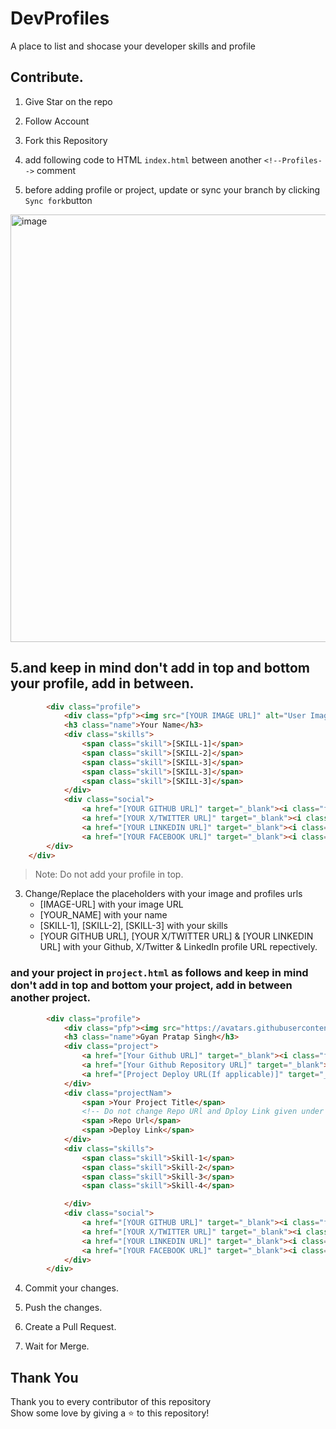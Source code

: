 # DevProfiles
A place to list and shocase your developer skills and profile


## Contribute.
1. Give Star on the repo

2. Follow Account

3. Fork this Repository

4. add following code to HTML `index.html` between another `<!--Profiles-->` comment

5. before adding profile or project, update or sync your branch by clicking `Sync fork`button
 <img width="684" alt="image" src="https://github.com/Gyanthakur/Dev_Profiles/assets/98226958/d8924e0d-3817-468a-9205-1af3df47327f">

   
## 5.and keep in mind don't add in top and bottom your profile, add in between.  

```html
        <div class="profile">
            <div class="pfp"><img src="[YOUR IMAGE URL]" alt="User Image"></div>
            <h3 class="name">Your Name</h3>
            <div class="skills">
                <span class="skill">[SKILL-1]</span>
                <span class="skill">[SKILL-2]</span>
                <span class="skill">[SKILL-3]</span>
                <span class="skill">[SKILL-3]</span>
                <span class="skill">[SKILL-3]</span>
            </div>
            <div class="social">
                <a href="[YOUR GITHUB URL]" target="_blank"><i class="fa-brands fa-github"></i></a>
                <a href="[YOUR X/TWITTER URL]" target="_blank"><i class="fa-brands fa-x-twitter"></i></a>
                <a href="[YOUR LINKEDIN URL]" target="_blank"><i class="fa-brands fa-linkedin-in"></i></a>
                <a href="[YOUR FACEBOOK URL]" target="_blank"><i class="fa-brands fa-facebook"></i></a>
        </div>
    </div>
```
> Note: Do not add your profile in top.
3. Change/Replace the placeholders with your image and profiles urls
    - [IMAGE-URL] with your image URL
    - [YOUR_NAME] with your name
    - [SKILL-1], [SKILL-2], [SKILL-3] with your skills
    - [YOUR GITHUB URL], [YOUR X/TWITTER URL] & [YOUR LINKEDIN URL] with your Github, X/Twitter & LinkedIn profile URL repectively.

### and your project in `project.html` as follows and keep in mind don't add in top and bottom your project, add in between  another project.

```html
        <div class="profile">
            <div class="pfp"><img src="https://avatars.githubusercontent.com/u/98226958?v=4" alt="User Image"></div>
            <h3 class="name">Gyan Pratap Singh</h3>
            <div class="project">
                <a href="[Your Github URL]" target="_blank"><i class="fa-brands fa-github"></i></a>
                <a href="[Your Github Repository URL]" target="_blank"><i class="fa-solid fa-money-bill-transfer"></i></a>
                <a href="[Project Deploy URL(If applicable)]" target="_blank"><i class="fa-brands fa-octopus-deploy"></i></a>
            </div>
            <div class="projectNam">
                <span >Your Project Title</span>
                <!-- Do not change Repo URl and Dploy Link given under two line  -->
                <span >Repo Url</span>
                <span >Deploy Link</span>
            </div>
            <div class="skills">
                <span class="skill">Skill-1</span>
                <span class="skill">Skill-2</span>
                <span class="skill">Skill-3</span>
                <span class="skill">Skill-4</span>

            </div>
            <div class="social">
                <a href="[YOUR GITHUB URL]" target="_blank"><i class="fa-brands fa-github"></i></a>
                <a href="[YOUR X/TWITTER URL]" target="_blank"><i class="fa-brands fa-x-twitter"></i></a>
                <a href="[YOUR LINKEDIN URL]" target="_blank"><i class="fa-brands fa-linkedin-in"></i></a>
                <a href="[YOUR FACEBOOK URL]" target="_blank"><i class="fa-brands fa-facebook"></i></a>
            </div>
        </div>
```



4. Commit your changes.

5. Push the changes.

6. Create a Pull Request.

7. Wait for Merge.



## Thank You
Thank you to every contributor of this repository <br>
Show some love by giving a ⭐ to this repository!
